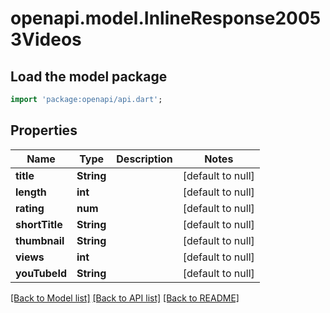 # openapi.model.InlineResponse20053Videos

## Load the model package
```dart
import 'package:openapi/api.dart';
```

## Properties
Name | Type | Description | Notes
------------ | ------------- | ------------- | -------------
**title** | **String** |  | [default to null]
**length** | **int** |  | [default to null]
**rating** | **num** |  | [default to null]
**shortTitle** | **String** |  | [default to null]
**thumbnail** | **String** |  | [default to null]
**views** | **int** |  | [default to null]
**youTubeId** | **String** |  | [default to null]

[[Back to Model list]](../README.md#documentation-for-models) [[Back to API list]](../README.md#documentation-for-api-endpoints) [[Back to README]](../README.md)


